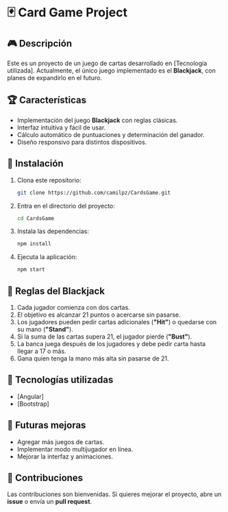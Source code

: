 # 🃏 Card Game Project

## 🎮 Descripción
Este es un proyecto de un juego de cartas desarrollado en [Tecnología utilizada]. Actualmente, el único juego implementado es el **Blackjack**, con planes de expandirlo en el futuro.

## 🏆 Características
- Implementación del juego **Blackjack** con reglas clásicas.
- Interfaz intuitiva y fácil de usar.
- Cálculo automático de puntuaciones y determinación del ganador.
- Diseño responsivo para distintos dispositivos.

## 🚀 Instalación
1. Clona este repositorio:
   ```bash
   git clone https://github.com/camilpz/CardsGame.git
   ```
2. Entra en el directorio del proyecto:
   ```bash
   cd CardsGame
   ```
3. Instala las dependencias:
   ```bash
   npm install
   ```
4. Ejecuta la aplicación:
   ```bash
   npm start
   ```

## 📜 Reglas del Blackjack
1. Cada jugador comienza con dos cartas.
2. El objetivo es alcanzar 21 puntos o acercarse sin pasarse.
3. Los jugadores pueden pedir cartas adicionales (**"Hit"**) o quedarse con su mano (**"Stand"**).
4. Si la suma de las cartas supera 21, el jugador pierde (**"Bust"**).
5. La banca juega después de los jugadores y debe pedir carta hasta llegar a 17 o más.
6. Gana quien tenga la mano más alta sin pasarse de 21.

## 🔧 Tecnologías utilizadas
- [Angular]
- [Bootstrap]

## 📌 Futuras mejoras
- Agregar más juegos de cartas.
- Implementar modo multijugador en línea.
- Mejorar la interfaz y animaciones.

## 🤝 Contribuciones
Las contribuciones son bienvenidas. Si quieres mejorar el proyecto, abre un **issue** o envía un **pull request**.
